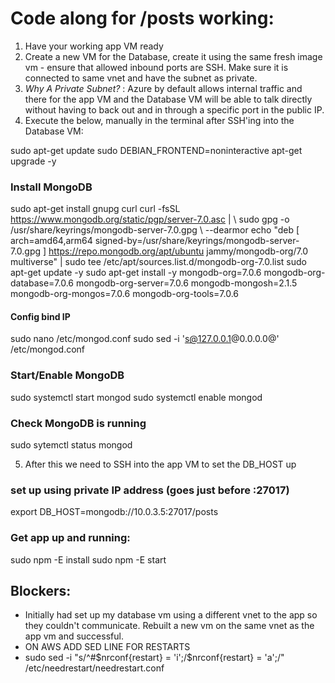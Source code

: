 # Code along for /posts working:

1. Have your working app VM ready
2. Create a new VM for the Database, create it using the same fresh image vm - ensure that allowed inbound ports are SSH. Make sure it is connected to same vnet and have the subnet as private. 
3. _Why_ _A_ _Private_ _Subnet?_ : Azure by default allows internal traffic and there for the app VM and the Database VM will be able to talk directly without having to back out and in through a specific port in the public IP.
4. Execute the below, manually in the terminal after SSH'ing into the Database VM:


sudo apt-get update
sudo DEBIAN_FRONTEND=noninteractive apt-get upgrade -y

### Install MongoDB
sudo apt-get install gnupg curl
curl -fsSL https://www.mongodb.org/static/pgp/server-7.0.asc | \ sudo gpg -o /usr/share/keyrings/mongodb-server-7.0.gpg \   --dearmor
echo "deb [ arch=amd64,arm64 signed-by=/usr/share/keyrings/mongodb-server-7.0.gpg ] https://repo.mongodb.org/apt/ubuntu jammy/mongodb-org/7.0 multiverse" | sudo tee /etc/apt/sources.list.d/mongodb-org-7.0.list
sudo apt-get update -y 
sudo apt-get install -y mongodb-org=7.0.6 mongodb-org-database=7.0.6 mongodb-org-server=7.0.6 mongodb-mongosh=2.1.5 mongodb-org-mongos=7.0.6 mongodb-org-tools=7.0.6

#### Config bind IP
sudo nano /etc/mongod.conf
sudo sed -i 's@127.0.0.1@0.0.0.0@' /etc/mongod.conf

### Start/Enable MongoDB
sudo systemctl start mongod
sudo systemctl enable mongod

### Check MongoDB is running
sudo sytemctl status mongod

5. After this we need to SSH into the app VM to set the DB_HOST up 


### set up using private IP address (goes just before :27017)
export DB_HOST=mongodb://10.0.3.5:27017/posts

### Get app up and running:
sudo npm -E install
sudo npm -E start

## Blockers:
* Initially had set up my database vm using a different vnet to the app so they couldn't communicate. Rebuilt a new vm on the same vnet as the app vm and successful.
* ON AWS ADD SED LINE FOR RESTARTS 
* sudo sed -i "s/^#\$nrconf{restart} = 'i';/\$nrconf{restart} = 'a';/" /etc/needrestart/needrestart.conf 